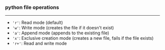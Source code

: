 
### python file operations
---
- `'r'`: Read mode (default)
- `'w'`: Write mode (creates the file if it doesn't exist)
- `'a'`: Append mode (appends to the existing file)
- `'x'`: Exclusive creation mode (creates a new file, fails if the file exists)
- `'r+'`: Read and write mode